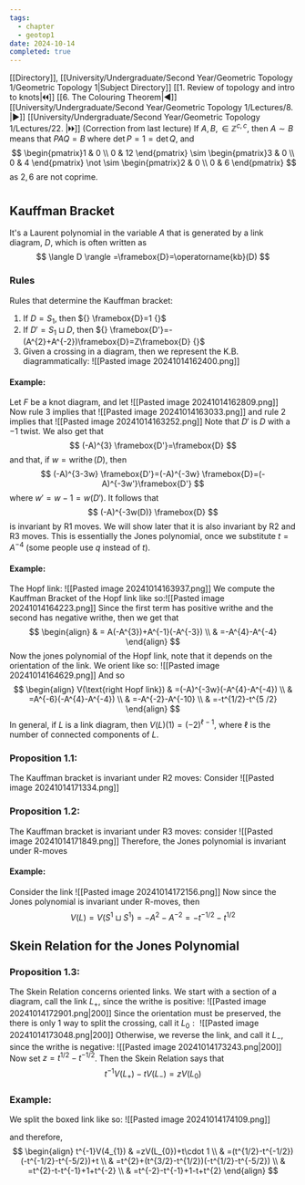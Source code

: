```yaml
---
tags:
  - chapter
  - geotop1
date: 2024-10-14
completed: true
---
```

[[Directory]], [[University/Undergraduate/Second Year/Geometric Topology 1/Geometric Topology 1|Subject Directory]]
[[1. Review of topology and intro to knots|🞀🞀]] [[6. The Colouring Theorem|◀]] [[University/Undergraduate/Second Year/Geometric Topology 1/Lectures/8. |▶]] [[University/Undergraduate/Second Year/Geometric Topology 1/Lectures/22. |🞂🞂]]
(Correction from last lecture) 
If ${} A,\, B, \in \mathbb{Z}^{c,\, c} {}$, then $A \sim B {}$ means that $PAQ=B {}$ where ${} \det  P=1=\det  Q {}$, and 
$$
\begin{pmatrix}1 & 0 \\ 0 & 12 \end{pmatrix} \sim \begin{pmatrix}3 & 0 \\ 0 & 4 \end{pmatrix} \not \sim \begin{pmatrix}2 & 0 \\ 0 & 6 \end{pmatrix} 
$$
as ${} 2,\, 6 {}$ are not coprime. 
# 
## Kauffman Bracket 
It's a Laurent polynomial in the variable ${} A$ that is generated by a link diagram, $D$, which is often written as
$$
\langle D \rangle =\framebox{D}=\operatorname{kb}(D)
$$
### Rules
Rules that determine the Kauffman bracket:
1. If $D=S_{1} {}$, then ${} \framebox{D}=1 {}$
2. If ${} D' = S_{1} \sqcup D {}$, then ${} \framebox{D'}=-(A^{2}+A^{-2})\framebox{D}=Z\framebox{D} {}$
3. Given a crossing in a diagram, then we represent the K.B. diagrammatically:
![[Pasted image 20241014162400.png]]
#### Example:
Let $F$ be a knot diagram, and let 
![[Pasted image 20241014162809.png]]
Now rule $3$ implies that
![[Pasted image 20241014163033.png]]
and rule $2$ implies that
![[Pasted image 20241014163252.png]]
Note that $D' {}$ is $D$ with a $-1 {}$ twist. We also get that
$$
(-A)^{3} \framebox{D'}=\framebox{D}
$$
and that, if ${} w=\operatorname{writhe}(D) {}$, then
$$
(-A)^{3-3w} \framebox{D'}=(-A)^{-3w} \framebox{D}=(-A)^{-3w'}\framebox{D'}
$$
where ${} w'=w-1 {}=w(D') {}$. It follows that 
$$
(-A)^{-3w(D)} \framebox{D}
$$
is invariant by R1 moves. We will show later that it is also invariant by R2 and R3 moves. This is essentially the Jones polynomial, once we substitute ${} t=A^{-4} {}$ (some people use $q {}$ instead of $t {}$). 
#### Example:
The Hopf link:
![[Pasted image 20241014163937.png]]
We compute the Kauffman Bracket of the Hopf link like so:![[Pasted image 20241014164223.png]]
Since the first term has positive writhe and the second has negative writhe, then we get that 
$$
\begin{align}
 &  =  A(-A^{3})+A^{-1}(-A^{-3}) \\
 & =-A^{4}-A^{-4}
 \end{align}
$$
Now the jones polynomial of the Hopf link, note that it depends on the orientation of the link. We orient like so:
![[Pasted image 20241014164629.png]]
And so 
$$
\begin{align}
 V(\text{right Hopf link}) & =(-A)^{-3w}(-A^{4}-A^{-4}) \\
 & =A^{-6}(-A^{4}-A^{-4}) \\
 & =-A^{-2}-A^{-10} \\
 & =-t^{1/2}-t^{5 /2}  
 \end{align}
$$
In general, if $L$ is a link diagram, then ${} V(L)(1)=(-2)^{\ell-1} {}$, where $\ell {}$ is the number of connected components of ${} L$.
### Proposition 1.1: 
The Kauffman bracket is invariant under R2 moves: Consider
![[Pasted image 20241014171334.png]]
### Proposition 1.2:
The Kauffman bracket is invariant under R3 moves: consider
![[Pasted image 20241014171849.png]]
Therefore, the Jones polynomial is invariant under R-moves
#### Example:
Consider the link
![[Pasted image 20241014172156.png]]
Now since the Jones polynomial is invariant under R-moves, then 
$$
V(L)=V(S^{1} \sqcup S^{1})=-A^{2}-A^{-2}=-t^{-1/2}-t^{1/2}
$$
## Skein Relation for the Jones Polynomial
### Proposition 1.3:
The Skein Relation concerns oriented links. We start with a section of a diagram, call the link ${} L_{+} {}$, since the writhe is positive: 
![[Pasted image 20241014172901.png|200]]
Since the orientation must be preserved, the there is only 1 way to split the crossing, call it ${} L_{0}: {}$ 
![[Pasted image 20241014173048.png|200]]
Otherwise, we reverse the link, and call it ${} L_{-} {}$, since the writhe is negative:
![[Pasted image 20241014173243.png|200]]
Now set ${} z=t^{1/2}-t^{-1/2} {}$. Then the Skein Relation says that
$$
t^{-1}V(L_{+})-tV(L_{-})=zV(L_{0})
$$
### Example:
We split the boxed link like so:
![[Pasted image 20241014174109.png]]

and therefore, 
$$
\begin{align}
 t^{-1}V(4_{1}) & =zV(L_{0})+t\cdot 1 \\
 & =(t^{1/2}-t^{-1/2})(-t^{-1/2}-t^{-5/2})+t   \\
 & =t^{2}+(t^{3/2}-t^{1/2})(-t^{1/2}-t^{-5/2}) \\
 & =t^{2}-t-t^{-1}+1+t^{-2} \\
 & =t^{-2}-t^{-1}+1-t+t^{2}
 \end{align}
$$
